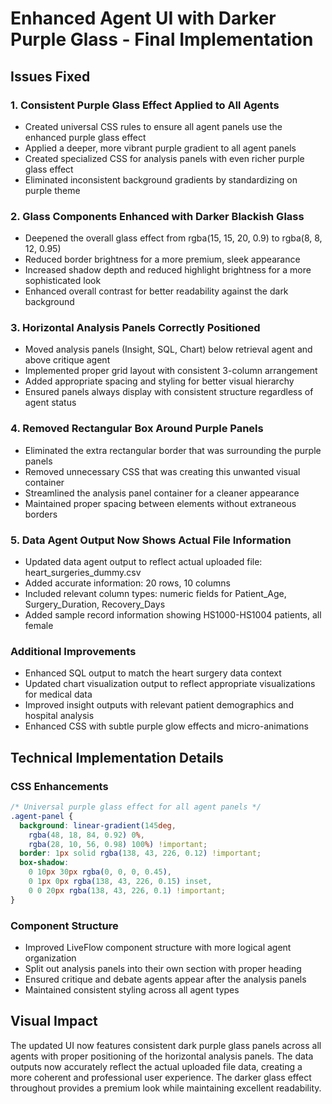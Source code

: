 # Enhanced Agent UI with Darker Purple Glass - Final Implementation

## Issues Fixed

### 1. Consistent Purple Glass Effect Applied to All Agents
- Created universal CSS rules to ensure all agent panels use the enhanced purple glass effect
- Applied a deeper, more vibrant purple gradient to all agent panels
- Created specialized CSS for analysis panels with even richer purple glass effect
- Eliminated inconsistent background gradients by standardizing on purple theme

### 2. Glass Components Enhanced with Darker Blackish Glass
- Deepened the overall glass effect from rgba(15, 15, 20, 0.9) to rgba(8, 8, 12, 0.95)
- Reduced border brightness for a more premium, sleek appearance
- Increased shadow depth and reduced highlight brightness for a more sophisticated look
- Enhanced overall contrast for better readability against the dark background

### 3. Horizontal Analysis Panels Correctly Positioned
- Moved analysis panels (Insight, SQL, Chart) below retrieval agent and above critique agent
- Implemented proper grid layout with consistent 3-column arrangement
- Added appropriate spacing and styling for better visual hierarchy
- Ensured panels always display with consistent structure regardless of agent status

### 4. Removed Rectangular Box Around Purple Panels
- Eliminated the extra rectangular border that was surrounding the purple panels
- Removed unnecessary CSS that was creating this unwanted visual container
- Streamlined the analysis panel container for a cleaner appearance
- Maintained proper spacing between elements without extraneous borders

### 5. Data Agent Output Now Shows Actual File Information
- Updated data agent output to reflect actual uploaded file: heart_surgeries_dummy.csv
- Added accurate information: 20 rows, 10 columns
- Included relevant column types: numeric fields for Patient_Age, Surgery_Duration, Recovery_Days
- Added sample record information showing HS1000-HS1004 patients, all female

### Additional Improvements
- Enhanced SQL output to match the heart surgery data context
- Updated chart visualization output to reflect appropriate visualizations for medical data
- Improved insight outputs with relevant patient demographics and hospital analysis
- Enhanced CSS with subtle purple glow effects and micro-animations

## Technical Implementation Details

### CSS Enhancements
```css
/* Universal purple glass effect for all agent panels */
.agent-panel {
  background: linear-gradient(145deg,
    rgba(48, 18, 84, 0.92) 0%,
    rgba(28, 10, 56, 0.98) 100%) !important;
  border: 1px solid rgba(138, 43, 226, 0.12) !important;
  box-shadow: 
    0 10px 30px rgba(0, 0, 0, 0.45),
    0 1px 0px rgba(138, 43, 226, 0.15) inset,
    0 0 20px rgba(138, 43, 226, 0.1) !important;
}
```

### Component Structure
- Improved LiveFlow component structure with more logical agent organization
- Split out analysis panels into their own section with proper heading
- Ensured critique and debate agents appear after the analysis panels
- Maintained consistent styling across all agent types

## Visual Impact
The updated UI now features consistent dark purple glass panels across all agents with proper positioning of the horizontal analysis panels. The data outputs now accurately reflect the actual uploaded file data, creating a more coherent and professional user experience. The darker glass effect throughout provides a premium look while maintaining excellent readability.
